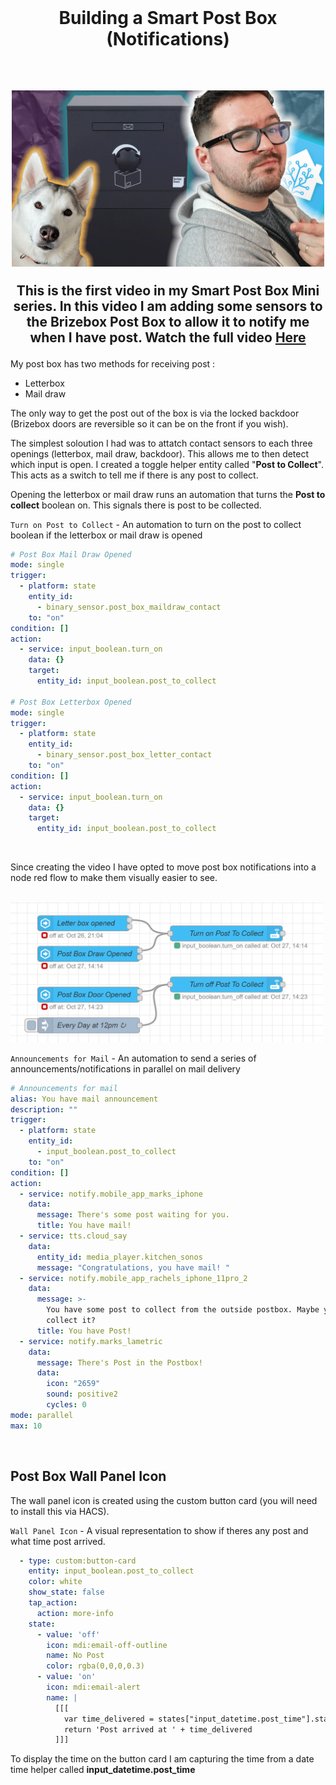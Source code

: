   <br>
  <h1 align="center">Building a Smart Post Box (Notifications)</h1>
  <br>
 <h2 align="center">
<img src="https://github.com/MarkWattTech/MarkWattTech-Tutorials/blob/main/Images/thumbnails/BrizeBox.png" width="500">
  </br>
                                                                                                                                          
<p>This is the first video in my Smart Post Box Mini series. In this video I am adding some sensors to the Brizebox Post Box to allow it to notify me when I have post. Watch the full video <a href="" target="_blank">Here</a></p> 
</h2>	

<p> My post box has two methods for receiving post : </p>
 <ul>
  <li>Letterbox</li>
  <li>Mail draw</li>
</ul>
    <p>The only way to get the post out of the box is via the locked backdoor (Brizebox doors are reversible so it can be on the front if you wish).</p>
 <p> The simplest soloution I had was to attatch contact sensors to each three openings (letterbox, mail draw, backdoor). This allows me to then detect which input is open. I created a toggle helper entity called "<b>Post to Collect</b>". This acts as a switch to tell me if there is any post to collect.</p>
 
 <p> Opening the letterbox or mail draw runs an automation that turns the <b>Post to collect</b> boolean on. This signals there is post to be collected.</p>
 

`Turn on Post to Collect` - An automation to turn on the post to collect boolean if the letterbox or mail draw is opened
``` yaml
# Post Box Mail Draw Opened
mode: single
trigger:
  - platform: state
    entity_id:
      - binary_sensor.post_box_maildraw_contact
    to: "on"
condition: []
action:
  - service: input_boolean.turn_on
    data: {}
    target:
      entity_id: input_boolean.post_to_collect

# Post Box Letterbox Opened
mode: single
trigger:
  - platform: state
    entity_id:
      - binary_sensor.post_box_letter_contact
    to: "on"
condition: []
action:
  - service: input_boolean.turn_on
    data: {}
    target:
      entity_id: input_boolean.post_to_collect
```
</br>

<p> Since creating the video I have opted to move post box notifications into a node red flow to make them visually easier to see.</p>
</br>
<img src="https://github.com/MarkWattTech/MarkWattTech-Tutorials/blob/main/Images/images/post_box_node_red.png" width="500">
</br>


`Announcements for Mail` - An automation to send a series of announcements/notifications in parallel on mail delivery

``` yaml
# Announcements for mail
alias: You have mail announcement
description: ""
trigger:
  - platform: state
    entity_id:
      - input_boolean.post_to_collect
    to: "on"
condition: []
action:
  - service: notify.mobile_app_marks_iphone
    data:
      message: There's some post waiting for you.
      title: You have mail!
  - service: tts.cloud_say
    data:
      entity_id: media_player.kitchen_sonos
      message: "Congratulations, you have mail! "
  - service: notify.mobile_app_rachels_iphone_11pro_2
    data:
      message: >-
        You have some post to collect from the outside postbox. Maybe you could
        collect it? 
      title: You have Post!
  - service: notify.marks_lametric
    data:
      message: There's Post in the Postbox!
      data:
        icon: "2659"
        sound: positive2
        cycles: 0
mode: parallel
max: 10
```
</br>
<h2> Post Box Wall Panel Icon</h2>
<p> The wall panel icon is created using the custom button card (you will need to install this via HACS).</p>

`Wall Panel Icon` - A visual representation to show if theres any post and what time post arrived.

``` yaml
  - type: custom:button-card
    entity: input_boolean.post_to_collect
    color: white
    show_state: false
    tap_action:
      action: more-info
    state:
      - value: 'off'
        icon: mdi:email-off-outline
        name: No Post
        color: rgba(0,0,0,0.3)
      - value: 'on'
        icon: mdi:email-alert
        name: |
          [[[
            var time_delivered = states["input_datetime.post_time"].state;
            return 'Post arrived at ' + time_delivered 
          ]]] 
```
<p> To display the time on the button card I am capturing the time from a date time helper called <b>input_datetime.post_time</b></p>
